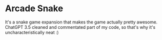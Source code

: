 # Arcade Snake
It's a snake game expansion that makes the game actually pretty awesome. 
ChatGPT 3.5 cleaned and commentated part of my code, so that's why it's uncharacteristically neat :)
